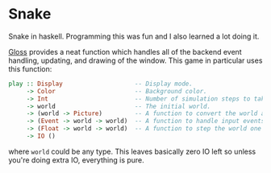 # Snake

Snake in haskell. Programming this was fun and I also learned a lot doing it.

<a href="https://hackage.haskell.org/package/gloss">Gloss</a> provides a neat function which handles all of the backend event handling, updating, and drawing of the window. This game in particular uses this function:
```Haskell
play :: Display                    -- Display mode.
     -> Color                      -- Background color.
     -> Int                        -- Number of simulation steps to take for each second of real time.
     -> world                      -- The initial world.
     -> (world -> Picture)         -- A function to convert the world a picture.
     -> (Event -> world -> world)  -- A function to handle input events.
     -> (Float -> world -> world)  -- A function to step the world one iteration. It is passed the period of time (in seconds) needing to be advanced.
     -> IO ()
```
where `world` could be any type. This leaves basically zero IO left so unless you're doing extra IO, everything is pure.
